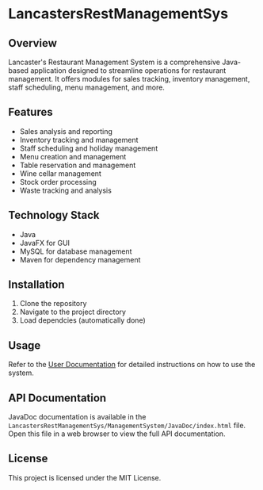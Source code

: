 # LancastersRestManagementSys

## Overview
Lancaster's Restaurant Management System is a comprehensive Java-based application designed to streamline operations for restaurant management. It offers modules for sales tracking, inventory management, staff scheduling, menu management, and more.

## Features
- Sales analysis and reporting
- Inventory tracking and management
- Staff scheduling and holiday management
- Menu creation and management
- Table reservation and management
- Wine cellar management
- Stock order processing
- Waste tracking and analysis

## Technology Stack
- Java
- JavaFX for GUI
- MySQL for database management
- Maven for dependency management

## Installation
1. Clone the repository
2. Navigate to the project directory
3. Load dependcies (automatically done)

## Usage
Refer to the [User Documentation](https://docs.google.com/document/d/154WBw_870j5fL0SBWJP58FGZxGR6P7Ll/edit?usp=sharing&ouid=109368107061434312365&rtpof=true&sd=true) for detailed instructions on how to use the system.

## API Documentation
JavaDoc documentation is available in the `LancastersRestManagementSys/ManagementSystem/JavaDoc/index.html` file. Open this file in a web browser to view the full API documentation.

## License
This project is licensed under the MIT License.
